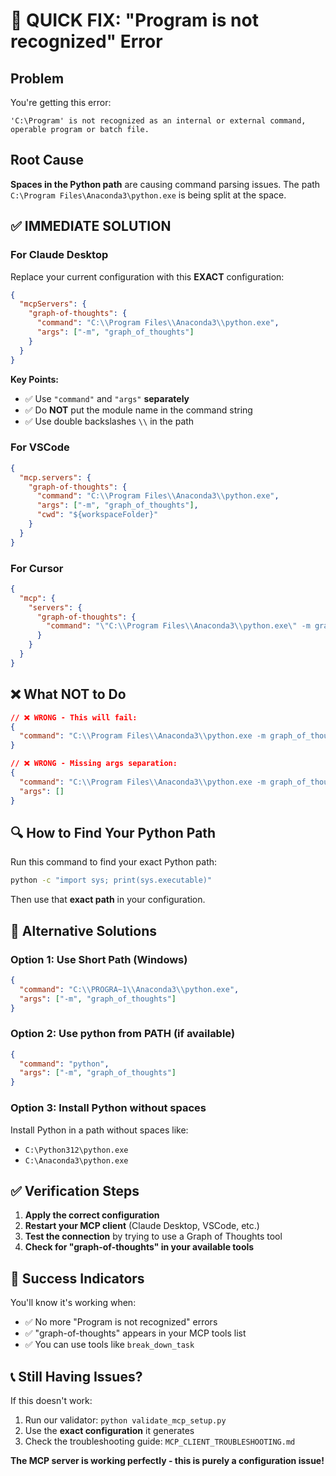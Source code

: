 # 🚨 QUICK FIX: "Program is not recognized" Error

## Problem
You're getting this error:
```
'C:\Program' is not recognized as an internal or external command,
operable program or batch file.
```

## Root Cause
**Spaces in the Python path** are causing command parsing issues. The path `C:\Program Files\Anaconda3\python.exe` is being split at the space.

## ✅ IMMEDIATE SOLUTION

### For Claude Desktop
Replace your current configuration with this **EXACT** configuration:

```json
{
  "mcpServers": {
    "graph-of-thoughts": {
      "command": "C:\\Program Files\\Anaconda3\\python.exe",
      "args": ["-m", "graph_of_thoughts"]
    }
  }
}
```

**Key Points:**
- ✅ Use `"command"` and `"args"` **separately**
- ✅ Do **NOT** put the module name in the command string
- ✅ Use double backslashes `\\` in the path

### For VSCode
```json
{
  "mcp.servers": {
    "graph-of-thoughts": {
      "command": "C:\\Program Files\\Anaconda3\\python.exe",
      "args": ["-m", "graph_of_thoughts"],
      "cwd": "${workspaceFolder}"
    }
  }
}
```

### For Cursor
```json
{
  "mcp": {
    "servers": {
      "graph-of-thoughts": {
        "command": "\"C:\\Program Files\\Anaconda3\\python.exe\" -m graph_of_thoughts"
      }
    }
  }
}
```

## ❌ What NOT to Do

```json
// ❌ WRONG - This will fail:
{
  "command": "C:\\Program Files\\Anaconda3\\python.exe -m graph_of_thoughts"
}

// ❌ WRONG - Missing args separation:
{
  "command": "C:\\Program Files\\Anaconda3\\python.exe -m graph_of_thoughts",
  "args": []
}
```

## 🔍 How to Find Your Python Path

Run this command to find your exact Python path:
```bash
python -c "import sys; print(sys.executable)"
```

Then use that **exact path** in your configuration.

## 🚀 Alternative Solutions

### Option 1: Use Short Path (Windows)
```json
{
  "command": "C:\\PROGRA~1\\Anaconda3\\python.exe",
  "args": ["-m", "graph_of_thoughts"]
}
```

### Option 2: Use python from PATH (if available)
```json
{
  "command": "python",
  "args": ["-m", "graph_of_thoughts"]
}
```

### Option 3: Install Python without spaces
Install Python in a path without spaces like:
- `C:\Python312\python.exe`
- `C:\Anaconda3\python.exe`

## ✅ Verification Steps

1. **Apply the correct configuration**
2. **Restart your MCP client** (Claude Desktop, VSCode, etc.)
3. **Test the connection** by trying to use a Graph of Thoughts tool
4. **Check for "graph-of-thoughts" in your available tools**

## 🎉 Success Indicators

You'll know it's working when:
- ✅ No more "Program is not recognized" errors
- ✅ "graph-of-thoughts" appears in your MCP tools list
- ✅ You can use tools like `break_down_task`

## 📞 Still Having Issues?

If this doesn't work:
1. Run our validator: `python validate_mcp_setup.py`
2. Use the **exact configuration** it generates
3. Check the troubleshooting guide: `MCP_CLIENT_TROUBLESHOOTING.md`

**The MCP server is working perfectly - this is purely a configuration issue!**
